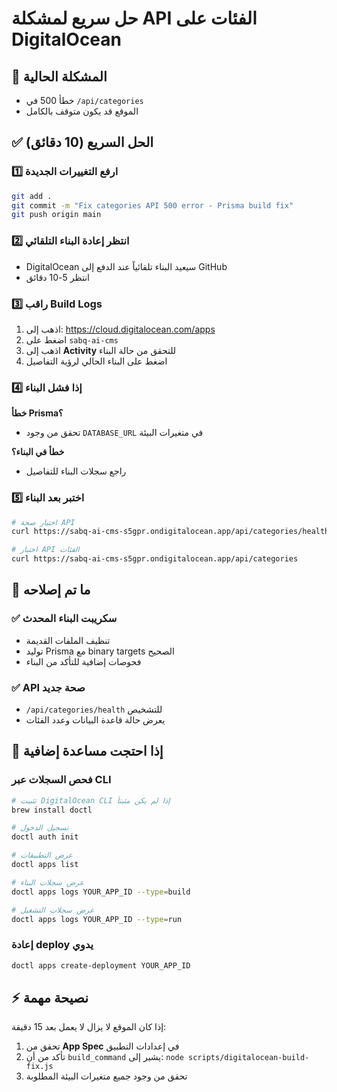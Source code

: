 # حل سريع لمشكلة API الفئات على DigitalOcean

## 🚨 المشكلة الحالية
- خطأ 500 في `/api/categories`
- الموقع قد يكون متوقف بالكامل

## ✅ الحل السريع (10 دقائق)

### 1️⃣ ارفع التغييرات الجديدة
```bash
git add .
git commit -m "Fix categories API 500 error - Prisma build fix"
git push origin main
```

### 2️⃣ انتظر إعادة البناء التلقائي
- DigitalOcean سيعيد البناء تلقائياً عند الدفع إلى GitHub
- انتظر 5-10 دقائق

### 3️⃣ راقب Build Logs
1. اذهب إلى: https://cloud.digitalocean.com/apps
2. اضغط على `sabq-ai-cms`
3. اذهب إلى **Activity** للتحقق من حالة البناء
4. اضغط على البناء الحالي لرؤية التفاصيل

### 4️⃣ إذا فشل البناء
**خطأ Prisma؟**
- تحقق من وجود `DATABASE_URL` في متغيرات البيئة

**خطأ في البناء؟**
- راجع سجلات البناء للتفاصيل

### 5️⃣ اختبر بعد البناء
```bash
# اختبار صحة API
curl https://sabq-ai-cms-s5gpr.ondigitalocean.app/api/categories/health

# اختبار API الفئات
curl https://sabq-ai-cms-s5gpr.ondigitalocean.app/api/categories
```

## 🔧 ما تم إصلاحه

### ✅ سكريبت البناء المحدث
- تنظيف الملفات القديمة
- توليد Prisma مع binary targets الصحيح
- فحوصات إضافية للتأكد من البناء

### ✅ API صحة جديد
- `/api/categories/health` للتشخيص
- يعرض حالة قاعدة البيانات وعدد الفئات

## 📝 إذا احتجت مساعدة إضافية

### فحص السجلات عبر CLI
```bash
# تثبيت DigitalOcean CLI إذا لم يكن مثبتاً
brew install doctl

# تسجيل الدخول
doctl auth init

# عرض التطبيقات
doctl apps list

# عرض سجلات البناء
doctl apps logs YOUR_APP_ID --type=build

# عرض سجلات التشغيل
doctl apps logs YOUR_APP_ID --type=run
```

### إعادة deploy يدوي
```bash
doctl apps create-deployment YOUR_APP_ID
```

## ⚡ نصيحة مهمة
إذا كان الموقع لا يزال لا يعمل بعد 15 دقيقة:
1. تحقق من **App Spec** في إعدادات التطبيق
2. تأكد من أن `build_command` يشير إلى: `node scripts/digitalocean-build-fix.js`
3. تحقق من وجود جميع متغيرات البيئة المطلوبة 